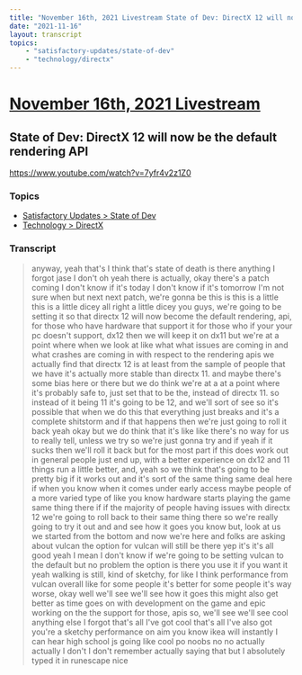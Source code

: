 ```yaml
---
title: "November 16th, 2021 Livestream State of Dev: DirectX 12 will now be the default rendering API"
date: "2021-11-16"
layout: transcript
topics:
    - "satisfactory-updates/state-of-dev"
    - "technology/directx"
---
```

# [November 16th, 2021 Livestream](../2021-11-16.md)
## State of Dev: DirectX 12 will now be the default rendering API
https://www.youtube.com/watch?v=7yfr4v2z1Z0

### Topics
* [Satisfactory Updates > State of Dev](../topics/satisfactory-updates/state-of-dev.md)
* [Technology > DirectX](../topics/technology/directx.md)

### Transcript

> anyway, yeah that's I think that's state of death is there anything I forgot jase I don't oh yeah there is actually, okay there's a patch coming I don't know if it's today I don't know if it's tomorrow I'm not sure when but next next patch, we're gonna be this is this is a little this is a little dicey all right a little dicey you guys, we're going to be setting it so that directx 12 will now become the default rendering, api, for those who have hardware that support it for those who if your your pc doesn't support, dx12 then we will keep it on dx11 but we're at a point where when we look at like what what issues are coming in and what crashes are coming in with respect to the rendering apis we actually find that directx 12 is at least from the sample of people that we have it's actually more stable than directx 11. and maybe there's some bias here or there but we do think we're at a at a point where it's probably safe to, just set that to be the, instead of directx 11. so instead of it being 11 it's going to be 12, and we'll sort of see so it's possible that when we do this that everything just breaks and it's a complete shitstorm and if that happens then we're just going to roll it back yeah okay but we do think that it's like like there's no way for us to really tell, unless we try so we're just gonna try and if yeah if it sucks then we'll roll it back but for the most part if this does work out in general people just end up, with a better experience on dx12 and 11 things run a little better, and, yeah so we think that's going to be pretty big if it works out and it's sort of the same thing same deal here if when you know when it comes under early access maybe people of a more varied type of like you know hardware starts playing the game same thing there if if the majority of people having issues with directx 12 we're going to roll back to their same thing there so we're really going to try it out and and see how it goes you know but, look at us we started from the bottom and now we're here and folks are asking about vulcan the option for vulcan will still be there yep it's it's all good yeah I mean I don't know if we're going to be setting vulcan to the default but no problem the option is there you use it if you want it yeah walking is still, kind of sketchy, for like I think performance from vulcan overall like for some people it's better for some people it's way worse, okay well we'll see we'll see how it goes this might also get better as time goes on with development on the game and epic working on the the support for those, apis so, we'll see we'll see cool anything else I forgot that's all I've got cool that's all I've also got you're a sketchy performance on aim you know ikea will instantly I can hear high school js going like cool po noobs no no actually actually I don't I don't remember actually saying that but I absolutely typed it in runescape nice
